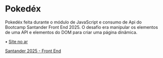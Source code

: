 # Pokedéx
Pokedéx feita durante o módulo de JavaScript e consumo de Api do Bootcamp Santander Front End 2025. O desafio era manipular os elementos de uma API e elementos do DOM para criar uma página dinâmica.

• [Site no ar](https://tanizmoura.github.io/Pokedex/)

[Santander 2025 - Front End](https://web.dio.me/track/santander-2025-front-end)
